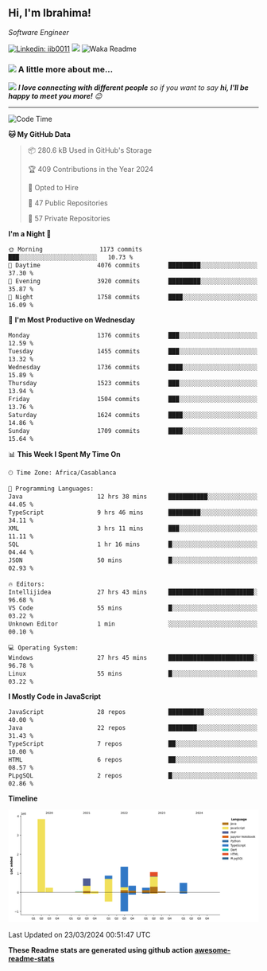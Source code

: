 <h2>Hi, I'm Ibrahima! </h2>
<p><em>Software Engineer 
</em></p>


[![Linkedin: iib0011](https://img.shields.io/badge/-iib0011-blue?style=flat-square&logo=Linkedin&logoColor=white&link=https://www.linkedin.com/in/iib0011/)](https://www.linkedin.com/in/iib0011/)
![](https://visitor-badge.glitch.me/badge?page_id=iib0011)
![Waka Readme](https://github.com/iib0011/iib0011/workflows/Waka%20Readme/badge.svg)


### <img src="https://media.giphy.com/media/VgCDAzcKvsR6OM0uWg/giphy.gif" width="50"> A little more about me...  


<img src="https://media.giphy.com/media/LnQjpWaON8nhr21vNW/giphy.gif" width="60"> <em><b>I love connecting with different people</b> so if you want to say <b>hi, I'll be happy to meet you more!</b> 😊</em>

---
<!--START_SECTION:waka-->
![Code Time](http://img.shields.io/badge/Code%20Time-3%2C144%20hrs-blue)

**🐱 My GitHub Data** 

> 📦 280.6 kB Used in GitHub's Storage 
 > 
> 🏆 409 Contributions in the Year 2024
 > 
> 💼 Opted to Hire
 > 
> 📜 47 Public Repositories 
 > 
> 🔑 57 Private Repositories 
 > 
**I'm a Night 🦉** 

```text
🌞 Morning                1173 commits        ███░░░░░░░░░░░░░░░░░░░░░░   10.73 % 
🌆 Daytime                4076 commits        █████████░░░░░░░░░░░░░░░░   37.30 % 
🌃 Evening                3920 commits        █████████░░░░░░░░░░░░░░░░   35.87 % 
🌙 Night                  1758 commits        ████░░░░░░░░░░░░░░░░░░░░░   16.09 % 
```
📅 **I'm Most Productive on Wednesday** 

```text
Monday                   1376 commits        ███░░░░░░░░░░░░░░░░░░░░░░   12.59 % 
Tuesday                  1455 commits        ███░░░░░░░░░░░░░░░░░░░░░░   13.32 % 
Wednesday                1736 commits        ████░░░░░░░░░░░░░░░░░░░░░   15.89 % 
Thursday                 1523 commits        ███░░░░░░░░░░░░░░░░░░░░░░   13.94 % 
Friday                   1504 commits        ███░░░░░░░░░░░░░░░░░░░░░░   13.76 % 
Saturday                 1624 commits        ████░░░░░░░░░░░░░░░░░░░░░   14.86 % 
Sunday                   1709 commits        ████░░░░░░░░░░░░░░░░░░░░░   15.64 % 
```


📊 **This Week I Spent My Time On** 

```text
🕑︎ Time Zone: Africa/Casablanca

💬 Programming Languages: 
Java                     12 hrs 38 mins      ███████████░░░░░░░░░░░░░░   44.05 % 
TypeScript               9 hrs 46 mins       █████████░░░░░░░░░░░░░░░░   34.11 % 
XML                      3 hrs 11 mins       ███░░░░░░░░░░░░░░░░░░░░░░   11.11 % 
SQL                      1 hr 16 mins        █░░░░░░░░░░░░░░░░░░░░░░░░   04.44 % 
JSON                     50 mins             █░░░░░░░░░░░░░░░░░░░░░░░░   02.93 % 

🔥 Editors: 
Intellijidea             27 hrs 43 mins      ████████████████████████░   96.68 % 
VS Code                  55 mins             █░░░░░░░░░░░░░░░░░░░░░░░░   03.22 % 
Unknown Editor           1 min               ░░░░░░░░░░░░░░░░░░░░░░░░░   00.10 % 

💻 Operating System: 
Windows                  27 hrs 45 mins      ████████████████████████░   96.78 % 
Linux                    55 mins             █░░░░░░░░░░░░░░░░░░░░░░░░   03.22 % 
```

**I Mostly Code in JavaScript** 

```text
JavaScript               28 repos            ██████████░░░░░░░░░░░░░░░   40.00 % 
Java                     22 repos            ████████░░░░░░░░░░░░░░░░░   31.43 % 
TypeScript               7 repos             ██░░░░░░░░░░░░░░░░░░░░░░░   10.00 % 
HTML                     6 repos             ██░░░░░░░░░░░░░░░░░░░░░░░   08.57 % 
PLpgSQL                  2 repos             █░░░░░░░░░░░░░░░░░░░░░░░░   02.86 % 
```



**Timeline**

![Lines of Code chart](https://raw.githubusercontent.com/iib0011/iib0011/master/assets/bar_graph.png)


 Last Updated on 23/03/2024 00:51:47 UTC
<!--END_SECTION:waka-->

**These Readme stats are generated using github action [awesome-readme-stats](https://github.com/iib0011/waka-readme-stats)**
